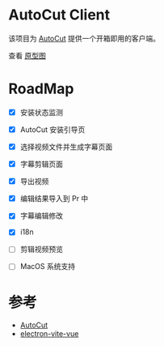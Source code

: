 # AutoCut Client

该项目为 [AutoCut](https://github.com/mli/autocut) 提供一个开箱即用的客户端。

查看 [原型图](https://js.design/f/T0LLLh?p=g8rtx09zle)

# RoadMap

- [x] 安装状态监测
- [x] AutoCut 安装引导页
- [x] 选择视频文件并生成字幕页面
- [x] 字幕剪辑页面
- [x] 导出视频
- [x] 编辑结果导入到 Pr 中
- [x] 字幕编辑修改
- [x] i18n
- [ ] 剪辑视频预览
- [ ] MacOS 系统支持


# 参考

- [AutoCut](https://github.com/mli/autocut)
- [electron-vite-vue](https://github.com/electron-vite/electron-vite-vue)
